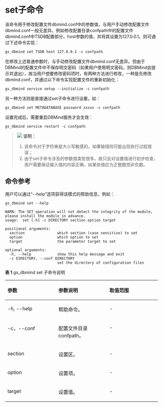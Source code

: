 # set子命令<a name="ZH-CN_TOPIC_0000002293307673"></a>

该命令用于修改配置文件dbmind.conf中的参数值，与用户手动修改配置文件dbmind.conf一般无差异。例如修改配置目录confpath中的配置文件dbmind.conf中TSDB配置部分，host参数的值，并将其设置为127.0.0.1。则可通过下述命令实现：

```
gs_dbmind set TSDB host 127.0.0.1 -c confpath
```

在修改上述普通参数时，与手动修改配置文件dbmind.conf无差异。但由于DBMind的配置文件中不保存明文密码（如果用户使用明文密码，则DBMind会提示并退出），故当用户想要修改密码项时，有两种方法进行修改，一种是先修改dbmind.conf，并通过以下命令实现配置文件的重新初始化：

```
gs_dbmind service setup --initialize -c confpath
```

另一种方法则是直接通过set子命令进行设置，如：

```
gs_dbmind set METADATABASE password xxxxx -c confpath
```

设置完成后，需要重启DBMind服务才会生效：

```
gs_dbmind service restart -c confpath
```

>![](public_sys-resources/icon-note.gif) **说明：** 
>1. 该命令对于字符串是大小写敏感的，如果输错则可能出现执行过程错误；
>2. 由于set子命令涉及的参数值类型很多，故只会对设置值进行初步检查，用户需要保证输入值的内容正确，如某些值应为正整数而非负数。

## 命令参考<a name="zh-cn_topic_0000002207300286_section1636514213451"></a>

用户可以通过“--help”选项获得该模式的帮助信息，例如：

```
gs_dbmind set --help
```

```
WARN: The SET operation will not detect the integrity of the module, please install the module in advance.
usage:  set [-h] -c DIRECTORY section option target

positional arguments:
  section               which section (case sensitive) to set
  option                which option to set
  target                the parameter target to set

optional arguments:
  -h, --help            show this help message and exit
  -c DIRECTORY, --conf DIRECTORY
                        set the directory of configuration files
```

**表 1**  gs\_dbmind set 子命令说明

<a name="zh-cn_topic_0000002207300286_table7211122234813"></a>
<table><thead align="left"><tr id="zh-cn_topic_0000002207300286_row3212142264818"><th class="cellrowborder" valign="top" width="33.33333333333333%" id="mcps1.2.4.1.1"><p id="zh-cn_topic_0000002207300286_p121217228484"><a name="zh-cn_topic_0000002207300286_p121217228484"></a><a name="zh-cn_topic_0000002207300286_p121217228484"></a>参数</p>
</th>
<th class="cellrowborder" valign="top" width="33.33333333333333%" id="mcps1.2.4.1.2"><p id="zh-cn_topic_0000002207300286_p1521252210488"><a name="zh-cn_topic_0000002207300286_p1521252210488"></a><a name="zh-cn_topic_0000002207300286_p1521252210488"></a>参数说明</p>
</th>
<th class="cellrowborder" valign="top" width="33.33333333333333%" id="mcps1.2.4.1.3"><p id="zh-cn_topic_0000002207300286_p6212222124812"><a name="zh-cn_topic_0000002207300286_p6212222124812"></a><a name="zh-cn_topic_0000002207300286_p6212222124812"></a>取值范围</p>
</th>
</tr>
</thead>
<tbody><tr id="zh-cn_topic_0000002207300286_row5212152216484"><td class="cellrowborder" valign="top" width="33.33333333333333%" headers="mcps1.2.4.1.1 "><p id="zh-cn_topic_0000002207300286_p621212223483"><a name="zh-cn_topic_0000002207300286_p621212223483"></a><a name="zh-cn_topic_0000002207300286_p621212223483"></a>-h, --help</p>
</td>
<td class="cellrowborder" valign="top" width="33.33333333333333%" headers="mcps1.2.4.1.2 "><p id="zh-cn_topic_0000002207300286_p021242274820"><a name="zh-cn_topic_0000002207300286_p021242274820"></a><a name="zh-cn_topic_0000002207300286_p021242274820"></a>帮助命令。</p>
</td>
<td class="cellrowborder" valign="top" width="33.33333333333333%" headers="mcps1.2.4.1.3 "><p id="zh-cn_topic_0000002207300286_p202121522144814"><a name="zh-cn_topic_0000002207300286_p202121522144814"></a><a name="zh-cn_topic_0000002207300286_p202121522144814"></a>-</p>
</td>
</tr>
<tr id="zh-cn_topic_0000002207300286_row52122229485"><td class="cellrowborder" valign="top" width="33.33333333333333%" headers="mcps1.2.4.1.1 "><p id="zh-cn_topic_0000002207300286_p182125225484"><a name="zh-cn_topic_0000002207300286_p182125225484"></a><a name="zh-cn_topic_0000002207300286_p182125225484"></a>-c，--conf</p>
</td>
<td class="cellrowborder" valign="top" width="33.33333333333333%" headers="mcps1.2.4.1.2 "><p id="zh-cn_topic_0000002207300286_p1921242214488"><a name="zh-cn_topic_0000002207300286_p1921242214488"></a><a name="zh-cn_topic_0000002207300286_p1921242214488"></a>配置文件目录confpath。</p>
</td>
<td class="cellrowborder" valign="top" width="33.33333333333333%" headers="mcps1.2.4.1.3 "><p id="zh-cn_topic_0000002207300286_p1547014377521"><a name="zh-cn_topic_0000002207300286_p1547014377521"></a><a name="zh-cn_topic_0000002207300286_p1547014377521"></a>-</p>
</td>
</tr>
<tr id="zh-cn_topic_0000002207300286_row122122220489"><td class="cellrowborder" valign="top" width="33.33333333333333%" headers="mcps1.2.4.1.1 "><p id="zh-cn_topic_0000002207300286_p457192417553"><a name="zh-cn_topic_0000002207300286_p457192417553"></a><a name="zh-cn_topic_0000002207300286_p457192417553"></a>section</p>
</td>
<td class="cellrowborder" valign="top" width="33.33333333333333%" headers="mcps1.2.4.1.2 "><p id="zh-cn_topic_0000002207300286_p12212192220489"><a name="zh-cn_topic_0000002207300286_p12212192220489"></a><a name="zh-cn_topic_0000002207300286_p12212192220489"></a>设置区。</p>
</td>
<td class="cellrowborder" valign="top" width="33.33333333333333%" headers="mcps1.2.4.1.3 "><p id="zh-cn_topic_0000002207300286_p58973412526"><a name="zh-cn_topic_0000002207300286_p58973412526"></a><a name="zh-cn_topic_0000002207300286_p58973412526"></a>-</p>
</td>
</tr>
<tr id="zh-cn_topic_0000002207300286_row7212182211482"><td class="cellrowborder" valign="top" width="33.33333333333333%" headers="mcps1.2.4.1.1 "><p id="zh-cn_topic_0000002207300286_p621213221486"><a name="zh-cn_topic_0000002207300286_p621213221486"></a><a name="zh-cn_topic_0000002207300286_p621213221486"></a>option</p>
</td>
<td class="cellrowborder" valign="top" width="33.33333333333333%" headers="mcps1.2.4.1.2 "><p id="zh-cn_topic_0000002207300286_p162129229482"><a name="zh-cn_topic_0000002207300286_p162129229482"></a><a name="zh-cn_topic_0000002207300286_p162129229482"></a>设置项。</p>
</td>
<td class="cellrowborder" valign="top" width="33.33333333333333%" headers="mcps1.2.4.1.3 "><p id="zh-cn_topic_0000002207300286_p5891434145218"><a name="zh-cn_topic_0000002207300286_p5891434145218"></a><a name="zh-cn_topic_0000002207300286_p5891434145218"></a>-</p>
</td>
</tr>
<tr id="zh-cn_topic_0000002207300286_row121262294818"><td class="cellrowborder" valign="top" width="33.33333333333333%" headers="mcps1.2.4.1.1 "><p id="zh-cn_topic_0000002207300286_p191851941105514"><a name="zh-cn_topic_0000002207300286_p191851941105514"></a><a name="zh-cn_topic_0000002207300286_p191851941105514"></a>target</p>
</td>
<td class="cellrowborder" valign="top" width="33.33333333333333%" headers="mcps1.2.4.1.2 "><p id="zh-cn_topic_0000002207300286_p6212322164815"><a name="zh-cn_topic_0000002207300286_p6212322164815"></a><a name="zh-cn_topic_0000002207300286_p6212322164815"></a>设置值。</p>
</td>
<td class="cellrowborder" valign="top" width="33.33333333333333%" headers="mcps1.2.4.1.3 "><p id="zh-cn_topic_0000002207300286_p98753475217"><a name="zh-cn_topic_0000002207300286_p98753475217"></a><a name="zh-cn_topic_0000002207300286_p98753475217"></a>-</p>
</td>
</tr>
</tbody>
</table>

